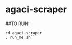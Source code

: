 # agaci-scraper

##TO RUN: 

```git clone git@github.com:zasmail/agaci-scraper.git
cd agaci-scraper
. run_me.sh```
